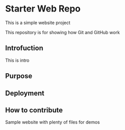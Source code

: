 

# Starter Web Repo

This is a simple website project 

This repository is for showing how Git and GitHub work

## Introfuction
This is intro
## Purpose

## Deployment

## How to contribute

Sample website with plenty of files for demos